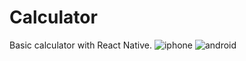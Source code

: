# Calculator
Basic calculator with React Native. 
![iphone](https://github.com/emulsazib/Calculator/assets/110263665/6f17d261-f8be-4949-a403-c9c2b535e4e6)
![android](https://github.com/emulsazib/Calculator/assets/110263665/82d17815-8bfb-4330-906b-2b85b122971f)

